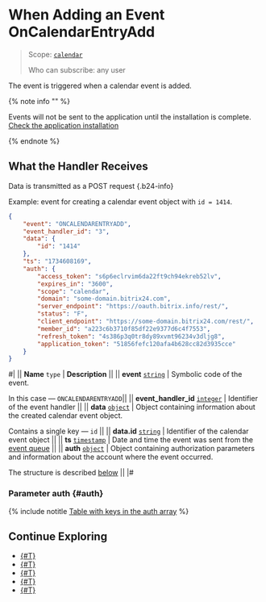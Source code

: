 # When Adding an Event OnCalendarEntryAdd

> Scope: [`calendar`](../../../scopes/permissions.md)
>
> Who can subscribe: any user

The event is triggered when a calendar event is added.

{% note info "" %}

Events will not be sent to the application until the installation is complete. [Check the application installation](../../../../settings/app-installation/installation-finish.md)

{% endnote %}

## What the Handler Receives

Data is transmitted as a POST request {.b24-info}

Example: event for creating a calendar event object with `id = 1414`.

```json
{
    "event": "ONCALENDARENTRYADD",
    "event_handler_id": "3",
    "data": {
        "id": "1414"
    },
    "ts": "1734608169",
    "auth": {
        "access_token": "s6p6eclrvim6da22ft9ch94ekreb52lv",
        "expires_in": "3600",
        "scope": "calendar",
        "domain": "some-domain.bitrix24.com",
        "server_endpoint": "https://oauth.bitrix.info/rest/",
        "status": "F",
        "client_endpoint": "https://some-domain.bitrix24.com/rest/",
        "member_id": "a223c6b3710f85df22e9377d6c4f7553",
        "refresh_token": "4s386p3q0tr8dy89xvmt96234v3dljg8",
        "application_token": "51856fefc120afa4b628cc82d3935cce"
    }
}
```

#|
|| **Name**
`type` | **Description** ||
|| **event**
[`string`][1] | Symbolic code of the event.

In this case — `ONCALENDARENTRYADD`||
|| **event_handler_id**
[`integer`][1] | Identifier of the event handler ||
|| **data**
[`object`][1] | Object containing information about the created calendar event object.

Contains a single key — `id` ||
|| **data.id**
[`string`][1] | Identifier of the calendar event object ||
|| **ts**
[`timestamp`][1] | Date and time the event was sent from the [event queue](../../../events/index.md) ||
|| **auth**
[`object`][1] | Object containing authorization parameters and information about the account where the event occurred.

The structure is described [below](#auth) ||
|#

### Parameter auth {#auth}

{% include notitle [Table with keys in the auth array](../../../../_includes/auth-params-in-events.md) %}

## Continue Exploring 

- [{#T}](../../../events/index.md)
- [{#T}](../../../events/event-bind.md)
- [{#T}](./index.md)
- [{#T}](./on-calendar-entry-update.md)
- [{#T}](./on-calendar-entry-delete.md)


[1]: ../../../data-types.md